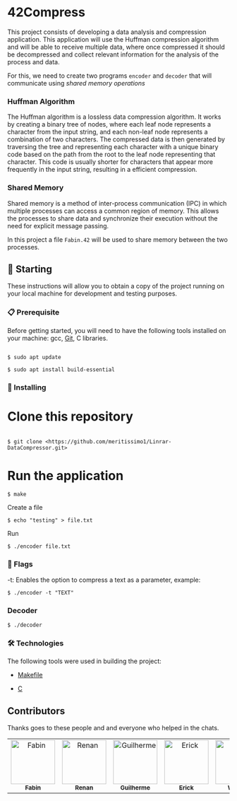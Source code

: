 
# 42Compress

  

This project consists of developing a data analysis and compression application. This application will use the Huffman compression algorithm and will be able to receive multiple data, where once compressed it should be decompressed and collect relevant information for the analysis of the process and data.

For this, we need to create two programs `encoder` and `decoder`  that will communicate using *shared memory operations*

### Huffman Algorithm
The Huffman algorithm is a lossless data compression algorithm. It works by creating a binary tree of nodes, where each leaf node represents a character from the input string, and each non-leaf node represents a combination of two characters. The compressed data is then generated by traversing the tree and representing each character with a unique binary code based on the path from the root to the leaf node representing that character. This code is usually shorter for characters that appear more frequently in the input string, resulting in a efficient compression.

### Shared Memory
Shared memory is a method of inter-process communication (IPC) in which multiple processes can access a common region of memory. This allows the processes to share data and synchronize their execution without the need for explicit message passing.

In this project a file ``Fabin.42`` will be used to share memory between the two processes.
 

## 🚀 Starting

  

These instructions will allow you to obtain a copy of the project running on your local machine for development and testing purposes.

  

### 📋 Prerequisite

Before getting started, you will need to have the following tools installed on your machine: gcc, [Git](https://git-scm.com), C libraries.

  

```

$ sudo apt update

$ sudo apt install build-essential

```

  

### 🔧 Installing

  

# Clone this repository

```

$ git clone <https://github.com/meritissimo1/Linrar-DataCompressor.git>

```

  

# Run the application
```
$ make
```
Create a file
```
$ echo "testing" > file.txt  
```
Run
```
$ ./encoder file.txt
```
### 🚩 Flags

-t: Enables the option to compress a text as a parameter, example:
```
$ ./encoder -t "TEXT"
```

### Decoder
``` 
$ ./decoder
```
  

### 🛠 Technologies

  

The following tools were used in building the project:

* [Makefile](https://makefile.site/)

* [C](https://www.cprogramming.com/)


## Contributors

Thanks goes to these people and and everyone who helped in the chats.
<table>
  <tbody>
    <tr>
      <td align="center"><a href="https://github.com/fnacarellidev"><img src="https://avatars.githubusercontent.com/u/97247063?v=4" width="100px;" alt="Fabin"/><br /><sub><b>Fabin</b>
         <td align="center"><a href="https://github.com/renanguillen?tab=following"><img src="https://avatars.githubusercontent.com/u/87039111?v=4" width="100px;" alt="Renan"/><br /><sub><b>Renan</b>
            <td align="center"><a href="https://github.com/Guiribei"><img src="https://avatars.githubusercontent.com/u/85483589?v=4" width="100px;" alt="Guilherme"/><br /><sub><b>Guilherme</b> 
           <td align="center"><a href="https://github.com/erick-medeiros"><img src="https://avatars.githubusercontent.com/u/49819787?v=4" width="100px;" alt="Erick"/><br /><sub><b>Erick</b> 
           <td align="center"><a href="https://github.com/willianportilho"><img src="https://avatars.githubusercontent.com/u/76135314?v=4" width="100px;" alt="Willian"/><br /><sub><b>Willian</b> 
           <td align="center"><a href="https://github.com/rgenge"><img src="https://avatars.githubusercontent.com/u/82456124?v=4" width="100px;" alt="Atila"/><br /><sub><b>Atila</b>      
   </tr>
  </tbody>
  <tfoot>
    
  </tfoot>
</table>
